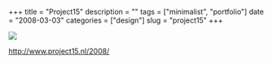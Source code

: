 +++
title = "Project15"
description = ""
tags = ["minimalist", "portfolio"]
date = "2008-03-03"
categories = ["design"]
slug = "project15"
+++


 

  <div id="screens-thumbs" class="clearfix">
    <div class="txt-center" id="design-submission"><a href="http://www.project15.nl/2008/"><img id='bluga-thumbnail-840' class='bluga-thumbnail large' src='http://media.konigi.com/bluga/
wt47f2790a47b84_0.jpg'/></a></div>  
  </div>   
<p><a href="http://www.project15.nl/2008/">http://www.project15.nl/2008/</a></p>




